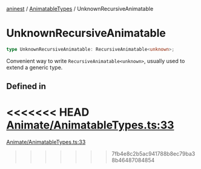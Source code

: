 [aninest](../../index.md) / [AnimatableTypes](../index.md) / UnknownRecursiveAnimatable

# UnknownRecursiveAnimatable

```ts
type UnknownRecursiveAnimatable: RecursiveAnimatable<unknown>;
```

Convenient way to write `RecursiveAnimatable<unknown>`,
usually used to extend a generic type.

## Defined in

<<<<<<< HEAD
[Animate/AnimatableTypes.ts:33](https://github.com/zphrs/aninest/tree//core/src/Animate/AnimatableTypes.ts#L33)
=======
[Animate/AnimatableTypes.ts:33](https://github.com/zphrs/aninest/blob/37209a6/src/Animate/AnimatableTypes.ts#L33)
>>>>>>> 7fb4e8c2b5ac941788b8ec79ba38b46487084854
